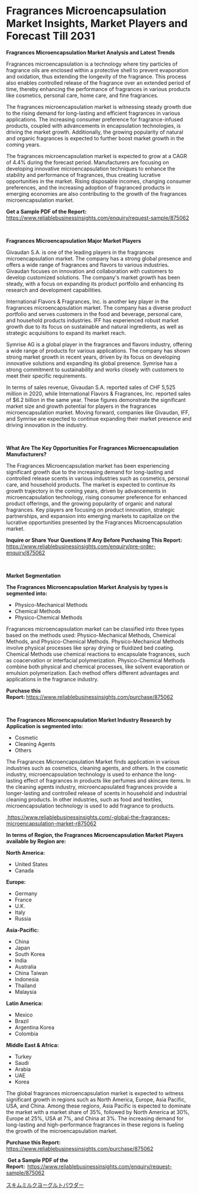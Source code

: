 <p><h1>Fragrances Microencapsulation Market Insights, Market Players and Forecast Till 2031</h1></p><p><strong>Fragrances Microencapsulation Market Analysis and Latest Trends</strong></p>
<p><p>Fragrances microencapsulation is a technology where tiny particles of fragrance oils are enclosed within a protective shell to prevent evaporation and oxidation, thus extending the longevity of the fragrance. This process also enables controlled release of the fragrance over an extended period of time, thereby enhancing the performance of fragrances in various products like cosmetics, personal care, home care, and fine fragrances.</p><p>The fragrances microencapsulation market is witnessing steady growth due to the rising demand for long-lasting and efficient fragrances in various applications. The increasing consumer preference for fragrance-infused products, coupled with advancements in encapsulation technologies, is driving the market growth. Additionally, the growing popularity of natural and organic fragrances is expected to further boost market growth in the coming years.</p><p>The fragrances microencapsulation market is expected to grow at a CAGR of 4.4% during the forecast period. Manufacturers are focusing on developing innovative microencapsulation techniques to enhance the stability and performance of fragrances, thus creating lucrative opportunities in the market. Rising disposable incomes, changing consumer preferences, and the increasing adoption of fragranced products in emerging economies are also contributing to the growth of the fragrances microencapsulation market.</p></p>
<p><strong>Get a Sample PDF of the Report:&nbsp;</strong> <a href="https://www.reliablebusinessinsights.com/enquiry/request-sample/875062">https://www.reliablebusinessinsights.com/enquiry/request-sample/875062</a></p>
<p>&nbsp;</p>
<p><strong>Fragrances Microencapsulation Major Market Players</strong></p>
<p><p>Givaudan S.A. is one of the leading players in the fragrances microencapsulation market. The company has a strong global presence and offers a wide range of fragrances and flavors to various industries. Givaudan focuses on innovation and collaboration with customers to develop customized solutions. The company's market growth has been steady, with a focus on expanding its product portfolio and enhancing its research and development capabilities.</p><p>International Flavors & Fragrances, Inc. is another key player in the fragrances microencapsulation market. The company has a diverse product portfolio and serves customers in the food and beverage, personal care, and household products industries. IFF has experienced robust market growth due to its focus on sustainable and natural ingredients, as well as strategic acquisitions to expand its market reach.</p><p>Symrise AG is a global player in the fragrances and flavors industry, offering a wide range of products for various applications. The company has shown strong market growth in recent years, driven by its focus on developing innovative solutions and expanding its global presence. Symrise has a strong commitment to sustainability and works closely with customers to meet their specific requirements.</p><p>In terms of sales revenue, Givaudan S.A. reported sales of CHF 5,525 million in 2020, while International Flavors & Fragrances, Inc. reported sales of $6.2 billion in the same year. These figures demonstrate the significant market size and growth potential for players in the fragrances microencapsulation market. Moving forward, companies like Givaudan, IFF, and Symrise are expected to continue expanding their market presence and driving innovation in the industry.</p></p>
<p>&nbsp;</p>
<p><strong>What Are The Key Opportunities For Fragrances Microencapsulation Manufacturers?</strong></p>
<p><p>The Fragrances Microencapsulation market has been experiencing significant growth due to the increasing demand for long-lasting and controlled release scents in various industries such as cosmetics, personal care, and household products. The market is expected to continue its growth trajectory in the coming years, driven by advancements in microencapsulation technology, rising consumer preference for enhanced product offerings, and the growing popularity of organic and natural fragrances. Key players are focusing on product innovation, strategic partnerships, and expansion into emerging markets to capitalize on the lucrative opportunities presented by the Fragrances Microencapsulation market.</p></p>
<p><strong>Inquire or Share Your Questions If Any Before Purchasing This Report:</strong> <a href="https://www.reliablebusinessinsights.com/enquiry/pre-order-enquiry/875062">https://www.reliablebusinessinsights.com/enquiry/pre-order-enquiry/875062</a></p>
<p>&nbsp;</p>
<p><strong>Market Segmentation</strong></p>
<p><strong>The Fragrances Microencapsulation Market Analysis by types is segmented into:</strong></p>
<p><ul><li>Physico-Mechanical Methods</li><li>Chemical Methods</li><li>Physico-Chemical Methods</li></ul></p>
<p><p>Fragrances microencapsulation market can be classified into three types based on the methods used: Physico-Mechanical Methods, Chemical Methods, and Physico-Chemical Methods. Physico-Mechanical Methods involve physical processes like spray drying or fluidized bed coating. Chemical Methods use chemical reactions to encapsulate fragrances, such as coacervation or interfacial polymerization. Physico-Chemical Methods combine both physical and chemical processes, like solvent evaporation or emulsion polymerization. Each method offers different advantages and applications in the fragrance industry.</p></p>
<p><strong>Purchase this Report:&nbsp;</strong><a href="https://www.reliablebusinessinsights.com/purchase/875062">https://www.reliablebusinessinsights.com/purchase/875062</a></p>
<p>&nbsp;</p>
<p><strong>The Fragrances Microencapsulation Market Industry Research by Application is segmented into:</strong></p>
<p><ul><li>Cosmetic</li><li>Cleaning Agents</li><li>Others</li></ul></p>
<p><p>The Fragrances Microencapsulation Market finds application in various industries such as cosmetics, cleaning agents, and others. In the cosmetic industry, microencapsulation technology is used to enhance the long-lasting effect of fragrances in products like perfumes and skincare items. In the cleaning agents industry, microencapsulated fragrances provide a longer-lasting and controlled release of scents in household and industrial cleaning products. In other industries, such as food and textiles, microencapsulation technology is used to add fragrance to products.</p></p>
<p><a href="https://www.reliablebusinessinsights.com/-global-the-fragrances-microencapsulation-market-r875062">&nbsp;https://www.reliablebusinessinsights.com/-global-the-fragrances-microencapsulation-market-r875062</a></p>
<p><strong>In terms of Region, the Fragrances Microencapsulation Market Players available by Region are:</strong></p>
<p>
    <p> <strong> North America: </strong>
        <ul>
            <li>United States</li>
            <li>Canada</li>
        </ul>
        </p> 
    <p> <strong> Europe: </strong>
        <ul>
            <li>Germany</li>
            <li>France</li>
            <li>U.K.</li>
            <li>Italy</li>
            <li>Russia</li>
        </ul>
        </p> 
    <p> <strong> Asia-Pacific: </strong>
        <ul>
            <li>China</li>
            <li>Japan</li>
            <li>South Korea</li>
            <li>India</li>
            <li>Australia</li>
            <li>China Taiwan</li>
            <li>Indonesia</li>
            <li>Thailand</li>
            <li>Malaysia</li>
        </ul>
        </p> 
    <p> <strong> Latin America: </strong>
        <ul>
            <li>Mexico</li>
            <li>Brazil</li>
            <li>Argentina Korea</li>
            <li>Colombia</li>
        </ul>
        </p> 
    <p> <strong> Middle East & Africa: </strong>
        <ul>
            <li>Turkey</li>
            <li>Saudi</li>
            <li>Arabia</li>
            <li>UAE</li>
            <li>Korea</li>
        </ul>
    </p>
    </p>
<p><p>The global fragrances microencapsulation market is expected to witness significant growth in regions such as North America, Europe, Asia Pacific, USA, and China. Among these regions, Asia Pacific is expected to dominate the market with a market share of 35%, followed by North America at 30%, Europe at 25%, USA at 7%, and China at 3%. The increasing demand for long-lasting and high-performance fragrances in these regions is fueling the growth of the microencapsulation market.</p></p>
<p><strong>Purchase this Report: </strong><a href="https://www.reliablebusinessinsights.com/purchase/875062">https://www.reliablebusinessinsights.com/purchase/875062</a></p>
<p>&nbsp;<strong>Get a Sample PDF of the Report:&nbsp;&nbsp;</strong><a href="https://www.reliablebusinessinsights.com/enquiry/request-sample/875062">https://www.reliablebusinessinsights.com/enquiry/request-sample/875062</a></p>
<p><strong></strong></p>
<p><p><a href="https://github.com/oqxogxyvqe90775/Market-Research-Report-List-2/blob/main/208732991349.md">スキムミルクヨーグルトパウダー</a></p></p>